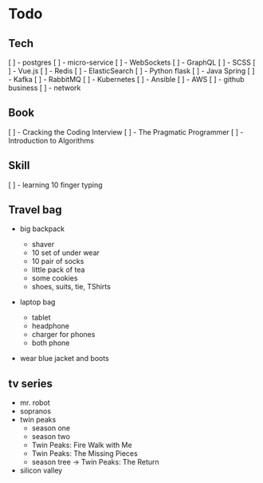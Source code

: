 # Todo

## Tech

[ ] - postgres
[ ] - micro-service
[ ] - WebSockets
[ ] - GraphQL
[ ] - SCSS
[ ] - Vue.js
[ ] - Redis
[ ] - ElasticSearch
[ ] - Python flask
[ ] - Java Spring
[ ] - Kafka
[ ] - RabbitMQ
[ ] - Kubernetes
[ ] - Ansible
[ ] - AWS
[ ] - github business
[ ] - network

## Book

[ ] - Cracking the Coding Interview
[ ] - The Pragmatic Programmer
[ ] - Introduction to Algorithms

## Skill

[ ] - learning 10 finger typing

## Travel bag

- big backpack
  - shaver
  - 10 set of under wear
  - 10 pair of socks
  - little pack of tea
  - some cookies
  - shoes, suits, tie, TShirts

- laptop bag
  - tablet
  - headphone
  - charger for phones
  - both phone

- wear blue jacket and boots

## tv series

- mr. robot
- sopranos
- twin peaks
  - season one
  - season two
  - Twin Peaks: Fire Walk with Me
  - Twin Peaks: The Missing Pieces
  - season tree -> Twin Peaks: The Return
- silicon valley
